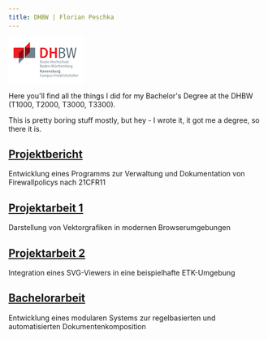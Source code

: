 ```yaml
---
title: DHBW | Florian Peschka
---
```


[![DHBW][DHBW]](./dhbw)

Here you'll find all the things I did for my Bachelor's Degree at the DHBW (T1000, T2000, T3000, T3300).

This is pretty boring stuff mostly, but hey - I wrote it, it got me a degree, so there it is. 

## [Projektbericht](./files/Projektbericht.pdf)

Entwicklung eines Programms zur Verwaltung und Dokumentation von Firewallpolicys nach 21CFR11

## [Projektarbeit 1](./files/Projektarbeit%201.pdf)

Darstellung von Vektorgrafiken in modernen Browserumgebungen

## [Projektarbeit 2](./files/Projektarbeit%202.pdf)

Integration eines SVG-Viewers in eine beispielhafte ETK-Umgebung

## [Bachelorarbeit](./files/Bachelorarbeit.pdf)

Entwicklung eines modularen Systems zur regelbasierten und automatisierten Dokumentenkomposition

[DHBW]: ./img/dhbw-thumbnail.png